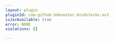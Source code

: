 ```yaml
---
layout: plugin
pluginId: com.github.bdeneuter.mindstorms.ev3
isJarAvailable: true
error: NONE
violations: []

---
```


